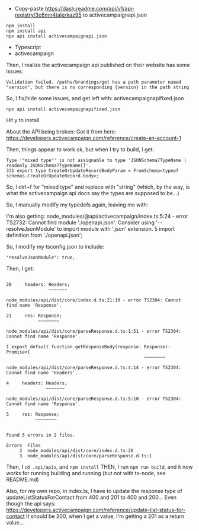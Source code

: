 





- Copy-paste https://dash.readme.com/api/v1/api-registry/3c6mn4talerkaz95 to
  activecampaignapi.json

```
npm install
npm install api
npx api install activecampaignapi.json
```

- Typescript
- activecampaign

Then, I realize the activecampaign api published on their website has some issues:
```
Validation failed. /paths/brandings/get has a path parameter named "version", but there is no corresponding {version} in the path string
```
So, I fix/hide some issues, and get left with:
activecampaignapifixed.json


```
npx api install activecampaignapifixed.json
```

Hit y to install




About the API being broken:
Got it from here:
https://developers.activecampaign.com/reference/create-an-account-1


Then, things appear to work ok, but when I try to build, I get:
```
Type '"mixed type"' is not assignable to type 'JSONSchema7TypeName | readonly JSONSchema7TypeName[]'.
331 export type CreateOrUpdateRecordBodyParam = FromSchema<typeof schemas.CreateOrUpdateRecord.body>;
```

So, I ctrl+f for "mixed type" and replace with "string" (which, by the way, is what the activecampaign api docs say the types are supposed to be...)



So, I manually modify my typedefs again, leaving me with:

I'm also getting:
node_modules/@api/activecampaign/index.ts:5:24 - error TS2732: Cannot find module './openapi.json'. Consider using '--resolveJsonModule' to import module with '.json' extension.
5 import definition from './openapi.json';

So, I modify my tsconfig.json to include:
```
"resolveJsonModule": true,
```



Then, I get:
```

20     headers: Headers;
                ~~~~~~~

node_modules/api/dist/core/index.d.ts:21:10 - error TS2304: Cannot find name 'Response'.

21     res: Response;
            ~~~~~~~~

node_modules/api/dist/core/parseResponse.d.ts:1:51 - error TS2304: Cannot find name 'Response'.

1 export default function getResponseBody(response: Response): Promise<{
                                                    ~~~~~~~~

node_modules/api/dist/core/parseResponse.d.ts:4:14 - error TS2304: Cannot find name 'Headers'.

4     headers: Headers;
               ~~~~~~~

node_modules/api/dist/core/parseResponse.d.ts:5:10 - error TS2304: Cannot find name 'Response'.

5     res: Response;
           ~~~~~~~~


Found 5 errors in 2 files.

Errors  Files
     2  node_modules/api/dist/core/index.d.ts:20
     3  node_modules/api/dist/core/parseResponse.d.ts:1

```

Then, I `cd .api/apis`, and `npm install`
THEN, I run `npm run build`, and it now works for running building and running
(but not with ts-node, see README.md)


Also, for my own repo, in index.ts, I have to update the response type of updateListStatusForContact from 400 and 201 to 400 and 200...
Even though the api says: https://developers.activecampaign.com/reference/update-list-status-for-contact
It should be 200, when I get a value, I'm getting a 201 as a return value...






